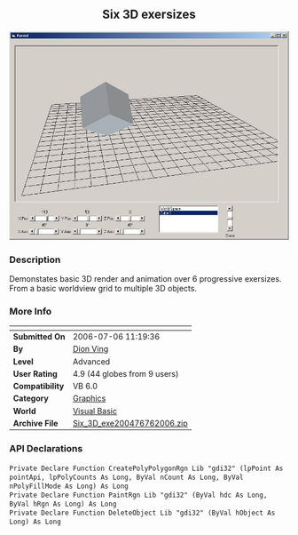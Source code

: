 ﻿<div align="center">

## Six 3D exersizes

<img src="PIC2006761113551077.jpg">
</div>

### Description

Demonstates basic 3D render and animation over 6 progressive exersizes. From a basic worldview grid to multiple 3D objects.
 
### More Info
 


<span>             |<span>
---                |---
**Submitted On**   |2006-07-06 11:19:36
**By**             |[Dion Ving](https://github.com/Planet-Source-Code/PSCIndex/blob/master/ByAuthor/dion-ving.md)
**Level**          |Advanced
**User Rating**    |4.9 (44 globes from 9 users)
**Compatibility**  |VB 6\.0
**Category**       |[Graphics](https://github.com/Planet-Source-Code/PSCIndex/blob/master/ByCategory/graphics__1-46.md)
**World**          |[Visual Basic](https://github.com/Planet-Source-Code/PSCIndex/blob/master/ByWorld/visual-basic.md)
**Archive File**   |[Six\_3D\_exe200476762006\.zip](https://github.com/Planet-Source-Code/dion-ving-six-3d-exersizes__1-65882/archive/master.zip)

### API Declarations

```
Private Declare Function CreatePolyPolygonRgn Lib "gdi32" (lpPoint As pointApi, lpPolyCounts As Long, ByVal nCount As Long, ByVal nPolyFillMode As Long) As Long
Private Declare Function PaintRgn Lib "gdi32" (ByVal hdc As Long, ByVal hRgn As Long) As Long
Private Declare Function DeleteObject Lib "gdi32" (ByVal hObject As Long) As Long
```





